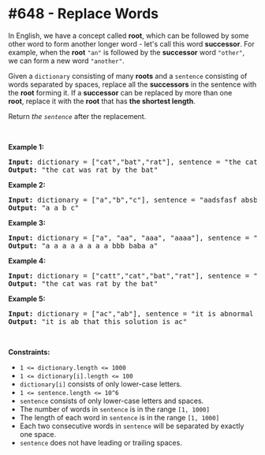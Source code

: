 # \#648 - Replace Words
<p>In English, we have a concept called <strong>root</strong>, which can be followed by some other word&nbsp;to form another longer word - let&#39;s call this word <strong>successor</strong>. For example, when the <strong>root</strong> <code>&quot;an&quot;</code> is&nbsp;followed by the <strong>successor</strong>&nbsp;word&nbsp;<code>&quot;other&quot;</code>, we&nbsp;can form a new word <code>&quot;another&quot;</code>.</p>

<p>Given a <code>dictionary</code> consisting of many <strong>roots</strong> and a <code>sentence</code>&nbsp;consisting of words separated by spaces, replace all the <strong>successors</strong> in the sentence with the <strong>root</strong> forming it. If a <strong>successor</strong> can be replaced by more than one <strong>root</strong>,&nbsp;replace it with the <strong>root</strong> that has&nbsp;<strong>the shortest length</strong>.</p>

<p>Return <em>the <code>sentence</code></em> after the replacement.</p>

<p>&nbsp;</p>
<p><strong>Example 1:</strong></p>
<pre><strong>Input:</strong> dictionary = ["cat","bat","rat"], sentence = "the cattle was rattled by the battery"
<strong>Output:</strong> "the cat was rat by the bat"
</pre><p><strong>Example 2:</strong></p>
<pre><strong>Input:</strong> dictionary = ["a","b","c"], sentence = "aadsfasf absbs bbab cadsfafs"
<strong>Output:</strong> "a a b c"
</pre><p><strong>Example 3:</strong></p>
<pre><strong>Input:</strong> dictionary = ["a", "aa", "aaa", "aaaa"], sentence = "a aa a aaaa aaa aaa aaa aaaaaa bbb baba ababa"
<strong>Output:</strong> "a a a a a a a a bbb baba a"
</pre><p><strong>Example 4:</strong></p>
<pre><strong>Input:</strong> dictionary = ["catt","cat","bat","rat"], sentence = "the cattle was rattled by the battery"
<strong>Output:</strong> "the cat was rat by the bat"
</pre><p><strong>Example 5:</strong></p>
<pre><strong>Input:</strong> dictionary = ["ac","ab"], sentence = "it is abnormal that this solution is accepted"
<strong>Output:</strong> "it is ab that this solution is ac"
</pre>
<p>&nbsp;</p>
<p><strong>Constraints:</strong></p>

<ul>
	<li><code>1 &lt;= dictionary.length&nbsp;&lt;= 1000</code></li>
	<li><code>1 &lt;= dictionary[i].length &lt;= 100</code></li>
	<li><code>dictionary[i]</code>&nbsp;consists of only lower-case letters.</li>
	<li><code>1 &lt;= sentence.length &lt;= 10^6</code></li>
	<li><code>sentence</code>&nbsp;consists of only lower-case letters and spaces.</li>
	<li>The number of words in&nbsp;<code>sentence</code>&nbsp;is in the range <code>[1, 1000]</code></li>
	<li>The length of each word in&nbsp;<code>sentence</code>&nbsp;is in the range <code>[1, 1000]</code></li>
	<li>Each two consecutive words in&nbsp;<code>sentence</code>&nbsp;will be separated by exactly one space.</li>
	<li><code>sentence</code>&nbsp;does not have leading or trailing spaces.</li>
</ul>
